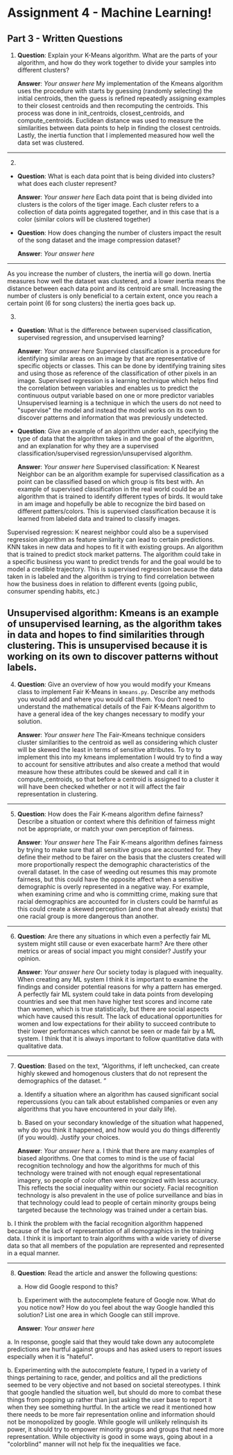 # Assignment 4 - Machine Learning!



## Part 3 - Written Questions



1.  **Question**: Explain your K-Means algorithm. What are the parts of your algorithm, and how do they work together to divide your samples into different clusters?

	**Answer**: *Your answer here*
My implementation of the Kmeans algorithm uses the procedure with starts by guessing (randomly selecting) the initial centroids, then the guess is refined repeatedly assigning examples to their closest centroids and then recomputing the centroids. This process was done in init_centroids, closest_centroids, and compute_centroids. Euclidean distance was used to measure the similarities between data points to help in finding the closest centroids. Lastly, the inertia function that I implemented measured how well the data set was clustered.
------------------------------  

2.

- **Question**: What is each data point that is being divided into clusters? what does each cluster represent?

	 **Answer**: *Your answer here*
Each data point that is being divided into clusters is the colors of the tiger image. Each cluster refers to a collection of data points aggregated together, and in this case that is a color (similar colors will be clustered together)


- **Question**: How does changing the number of clusters impact the result of the song dataset and the image compression dataset?

	**Answer**: *Your answer here*

------------------------------
As you increase the number of clusters, the inertia will go down. Inertia measures how well the dataset was clustered, and a lower inertia means the distance between each data point and its centroid are small. Increasing the number of clusters is only beneficial to a certain extent, once you reach a certain point (6 for song clusters) the inertia goes back up.

3.

- **Question**: What is the difference between supervised classification, supervised regression, and unsupervised learning?

	**Answer**: *Your answer here*
Supervised classification is a procedure for identifying similar areas on an image by that are representative of specific objects or classes. This can be done by identifying training sites and using those as reference of the classification of other pixels in an image.
Supervised regression is a learning technique which helps find the correlation between variables and enables us to predict the continuous output variable based on one or more predictor variables
Unsupervised learning is a technique in which the users do not need to "supervise" the model and instead the model works on its own to discover patterns and information that was previously undetected.

- **Question**: Give an example of an algorithm under each, specifying the type of data that the algorithm takes in and the goal of the algorithm, and an explanation for why they are a supervised classification/supervised regression/unsupervised algorithm.

	**Answer**: *Your answer here*
Supervised classification:
K Nearest Neighbor can be an algorithm example for supervised classification as a point can be classified based on which group is fits best with.
An example of supervised classification in the real world could be an algorithm that is trained to identify different types of birds. It would take in am image and hopefully be able to recognize the bird based on different patters/colors. This is supervised classification because it is learned from labeled data and trained to classify images.

Supervised regression:
K nearest neighbor could also be a supervised regression algorithm as feature similarity can lead to certain predictions. KNN takes in new data and hopes to fit it with existing groups.
An algorithm that is trained to predict stock market patterns. The algorithm could take in a specific business you want to predict trends for and the goal would be to model a credible trajectory. This is supervised regression because the data taken in is labeled and the algorithm is trying to find correlation between how the business does in relation to different events (going public, consumer spending habits, etc.)

Unsupervised algorithm:
Kmeans is an example of unsupervised learning, as the algorithm takes in data and hopes to find similarities through clustering. This is unsupervised because it is working on its own to discover patterns without labels.
------------------------------

4. **Question**: Give an overview of how you would modify your Kmeans class to implement Fair K-Means in  `kmeans.py`. Describe any methods you would add and where you would call them. You don’t need to understand the mathematical details of the Fair K-Means algorithm to have a general idea of the key changes necessary to modify your solution.

	**Answer**: *Your answer here*
The Fair-Kmeans technique considers cluster similarities to the centroid as well as considering which cluster will be skewed the least in terms of sensitive attributes. To try to implement this into my kmeans implementation I would try to find a way to account for sensitive attributes and also create a method that would measure how these attributes could be skewed and call it in compute_centroids, so that before a centroid is assigned to a cluster it will have been checked whether or not it will affect the fair representation in clustering.
------------------------------

5. **Question**:  How does the Fair K-means algorithm define fairness? Describe a situation or context where this definition of fairness might not be appropriate, or match your own perception of fairness.

	**Answer**: *Your answer here*
The Fair K-means algorithm defines fairness by trying to make sure that all sensitive groups are accounted for. They define their method to be fairer on the basis that the clusters created will more proportionally respect the demographic characteristics of the overall dataset. In the case of weeding out resumes this may promote fairness, but this could have the opposite affect when a sensitive demographic is overly represented in a negative way. For example, when examining crime and who is committing crime, making sure that racial demographics are accounted for in clusters could be harmful as this could create a skewed perception (and one that already exists) that one racial group is more dangerous than another.
------------------------------

6. **Question**: Are there any situations in which even a perfectly fair ML system might still cause or even exacerbate harm? Are there other metrics or areas of social impact you might consider? Justify your opinion.

	**Answer**: *Your answer here*
Our society today is plagued with inequality. When creating any ML system I think it is important to examine the findings and consider potential reasons for why a pattern has emerged. A perfectly fair ML system could take in data points from developing countries and see that men have higher test scores and income rate than women, which is true statistically, but there are social aspects which have caused this result. The lack of educational opportunities for women and low expectations for their ability to succeed contribute to their lower performances which cannot be seen or made fair by a ML system. I think that it is always important to follow quantitative data with qualitative data.
------------------------------

7. **Question**:
	Based on the text, “Algorithms, if left unchecked, can create highly skewed and homogenous clusters that do not represent the demographics of the dataset. ”

	a. Identify a situation where an algorithm has caused significant social repercussions (you can talk about established companies or even any algorithms that you have encountered in your daily life).

	b. Based on your secondary knowledge of the situation what happened, why do you think it happened, and how would you do things differently (if you would). Justify your choices.

	**Answer**: *Your answer here*
a. I think that there are many examples of biased algorithms. One that comes to mind is the use of facial recognition technology and how the algorithms for much of this technology were trained with not enough equal representational imagery, so people of color often were recognized with less accuracy. This reflects the social inequality within our society. Facial recognition technology is also prevalent in the use of police surveillance and bias in that technology could lead to people of certain minority groups being targeted because the technology was trained under a certain bias.

b. I think the problem with the facial recognition algorithm happened because of the lack of representation of all demographics in the training data. I think it is important to train algorithms with a wide variety of diverse data so that all members of the population are represented and represented in a equal manner.

------------------------------


8. **Question**:
	Read the article and answer the following questions:

	a. How did Google respond to this?

	b. Experiment with the autocomplete feature of Google now. What do you notice now? How do you feel about the way Google handled this solution? List one area in which Google can still improve.

	**Answer**: *Your answer here*

  a. In response, google said that they would take down any autocomplete predictions are hurtful against groups and has asked users to report issues especially when it is "hateful".

  b. Experimenting with the autocomplete feature, I typed in a variety of things pertaining to race, gender, and politics and all the predictions seemed to be very objective and not based on societal stereotypes. I think that google handled the situation well, but should do more to combat these things from popping up rather than just asking the user base to report it when they see something hurtful. In the article we read it mentioned how there needs to be more fair representation online and information should not be monopolized by google. While google will unlikely relinquish its power, it should try to empower minority groups and groups that need more representation. While objectivity is good in some ways, going about in a "colorblind" manner will not help fix the inequalities we face. 
